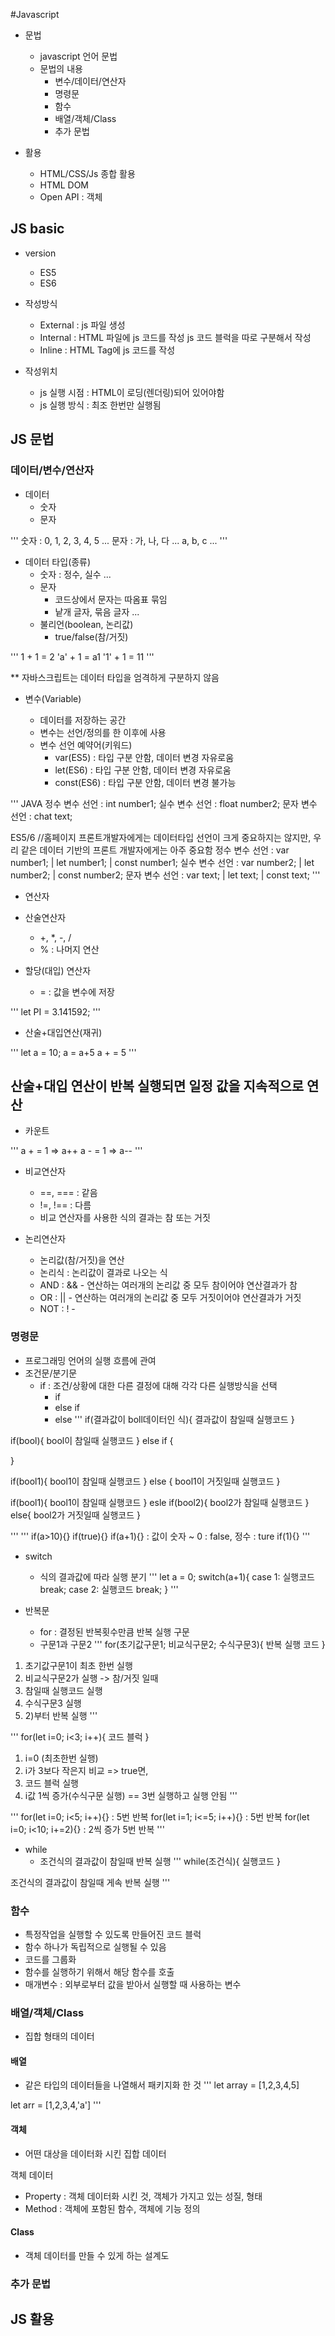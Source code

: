 #Javascript

- 문법

  - javascript 언어 문법
  - 문법의 내용
    - 변수/데이터/연산자
    - 명령문
    - 함수
    - 배열/객체/Class
    - 추가 문법

- 활용
  - HTML/CSS/Js 종합 활용
  - HTML DOM
  - Open API : 객체

## JS basic

- version

  - ES5
  - ES6

- 작성방식

  - External : js 파일 생성
  - Internal :
    HTML 파일에 js 코드를 작성
    js 코드 블럭을 따로 구분해서 작성
  - Inline : HTML Tag에 js 코드를 작성

- 작성위치
  - js 실행 시점 : HTML이 로딩(렌더링)되어 있어야함
  - js 실행 방식 : 최조 한번만 실행됨

## JS 문법

### 데이터/변수/연산자

- 데이터
  - 숫자
  - 문자

'''
숫자 : 0, 1, 2, 3, 4, 5 ...
문자 : 가, 나, 다 ... a, b, c ...
'''

- 데이터 타입(종류)
  - 숫자 : 정수, 실수 ...
  - 문자
    - 코드상에서 문자는 따옴표 묶임
    - 낱개 글자, 묶음 글자 ...
  - 불리언(boolean, 논리값)
    - true/false(참/거짓)

'''
1 + 1 = 2
'a' + 1 = a1
'1' + 1 = 11
'''

\*\* 자바스크립트는 데이터 타입을 엄격하게 구분하지 않음

- 변수(Variable)

  - 데이터를 저장하는 공간
  - 변수는 선언/정의를 한 이후에 사용
  - 변수 선언 예약어(키워드)
    - var(ES5) : 타입 구분 안함, 데이터 변경 자유로움
    - let(ES6) : 타입 구분 안함, 데이터 변경 자유로움
    - const(ES6) : 타입 구분 안함, 데이터 변경 불가능

'''
JAVA
정수 변수 선언 : int number1;
실수 변수 선언 : float number2;
문자 변수 선언 : chat text;

ES5/6 //홈페이지 프론트개발자에게는 데이터타입 선언이 크게 중요하지는 않지만, 우리 같은 데이터 기반의 프론트 개발자에게는 아주 중요함
정수 변수 선언 : var number1; | let number1; | const number1;
실수 변수 선언 : var number2; | let number2; | const number2;
문자 변수 선언 : var text; | let text; | const text;
'''

- 연산자

- 산술연산자

  - +, \*, -, /
  - % : 나머지 연산

- 할당(대입) 연산자
  - = : 값을 변수에 저장

'''
let PI = 3.141592;
'''

- 산술+대입연산(재귀)

'''
let a = 10;
a = a+5
a + = 5
'''

## 산술+대입 연산이 반복 실행되면 일정 값을 지속적으로 연산

- 카운트

'''
a + = 1 => a++
a - = 1 => a--
'''

- 비교연산자
  - ==, === : 같음
  - !=, !== : 다름
  - 비교 연산자를 사용한 식의 결과는 참 또는 거짓

- 논리연산자
  - 논리값(참/거짓)을 연산
  - 논리식 : 논리값이 결과로 나오는 식
  - AND : && - 연산하는 여러개의 논리값 중 모두 참이어야 연산결과가 참
  - OR : || - 연산하는 여러개의 논리값 중 모두 거짓이어야 연산결과가 거짓
  - NOT : ! -

### 명령문
- 프로그래밍 언어의 실행 흐름에 관여
- 조건문/분기문
  - if : 조건/상황에 대한 다른 결정에 대해 각각 다른 실행방식을 선택
    - if
    - else if
    - else
'''
if(결과값이 boll데이터인 식){
  결과값이 참일때 실행코드
}

if(bool){
  bool이 참일때 실행코드
} else if {

}

if(bool1){
  bool1이 참일때 실행코드
} else {
  bool1이 거짓일때 실행코드
}

if(bool1){
  bool1이 참일때 실행코드
} esle if(bool2){
  bool2가 참일때 실행코드
} else{
  bool2가 거짓일때 실행코드
}

'''
'''
if(a>10){}
if(true){}
if(a+1){} : 값이 숫자 ~ 0 : false, 정수 : ture
if(1){}
'''

  - switch
    - 식의 결과값에 따라 실행 분기
'''
let a = 0;
switch(a+1){
  case 1: 실행코드
          break;
  case 2: 실행코드
          break;
}
'''

- 반복문
  - for : 결정된 반복횟수만큼 반복 실행 구문
  - 구문1과 구문2
'''
for(초기값구문1; 비교식구문2; 수식구문3){
  반복 실행 코드
}

1) 초기값구문1이 최초 한번 실행
2) 비교식구문2가 실행 -> 참/거짓 일때
3) 참일때 실행코드 실행
4) 수식구문3 실행
5) 2)부터 반복 실행
'''

'''
for(let i=0; i<3; i++){
  코드 블럭
}

1) i=0 (최초한번 실행)
2) i가 3보다 작은지 비교 => true면,
3) 코드 블럭 실행
4) i값 1씩 증가(수식구문 실행)
== 3번 실행하고 실행 안됨
'''

'''
for(let i=0; i<5; i++){} : 5번 반복
for(let i=1; i<=5; i++){} : 5번 반복
for(let i=0; i<10; i+=2){} : 2씩 증가 5번 반복
'''

  - while
    - 조건식의 결과값이 참일때 반복 실행
'''
while(조건식){
  실행코드
}

조건식의 결과값이 참일때 게속 반복 실행
'''

### 함수

  - 특정작업을 실행할 수 있도록 만들어진 코드 블럭
  - 함수 하나가 독립적으로 실행될 수 있음
  - 코드를 그룹화
  - 함수를 실행하기 위해서 해당 함수를 호출
  - 매개변수 : 외부로부터 값을 받아서 실행할 때 사용하는 변수

### 배열/객체/Class

- 집합 형태의 데이터


#### 배열

- 같은 타입의 데이터들을 나열해서 패키지화 한 것
'''
let array = [1,2,3,4,5]

let arr = [1,2,3,4,'a']
'''

#### 객체

- 어떤 대상을 데이터화 시킨 집합 데이터

객체 데이터
- Property : 객체 데이터화 시킨 것, 객체가 가지고 있는 성질, 형태
- Method : 객체에 포함된 함수, 객체에 기능 정의

#### Class

- 객체 데이터를 만들 수 있게 하는 설계도


### 추가 문법

## JS 활용
